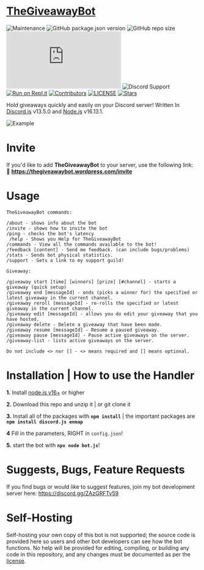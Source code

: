 # [TheGiveawayBot](https://thegiveawaybot.wordpress.com/)

![Maintenance](https://img.shields.io/maintenance/yes/2022?style=plastic)
![GitHub package.json version](https://img.shields.io/github/package-json/v/AnthonyVanTonder/TheGiveawayBot)
![GitHub repo size](https://img.shields.io/github/repo-size/AnthonyVanTonder/TheGiveawayBot)
![GitHub package.json dependency version (prod)](https://img.shields.io/github/package-json/dependency-version/AnthonyVanTonder/TheGiveawayBot/discord.js)
![Discord Support](https://img.shields.io/discord/889487066440818690?label=Discord%20Support&labelColor=FFFFF&style=plastic&logo=Discord&link=https://discord.gg/ZAzGRFTv59&link=https://discord.gg/ZAzGRFTv59)
[![Run on Repl.it](https://repl.it/badge/github/AnthonyVanTonder/TheGiveawayBot)](https://repl.it/github/AnthonyVanTonder/TheGiveawayBot)
[![Contributors](https://img.shields.io/github/contributors/AnthonyVanTonder/TheGiveawayBot?label=Contributors&color=yellow)](https://github.com/AnthonyVanTonder/TheGiveawayBot/graphs/contributors)
[![LICENSE](https://img.shields.io/github/license/AnthonyVanTonder/TheGiveawayBot?label=License&color=blueviolet)](https://github.com/AnthonyVanTonder/TheGiveawayBot/blob/main/LICENSE)
[![Stars](https://img.shields.io/github/stars/AnthonyVanTonder/TheGiveawayBot.svg)](https://github.com/AnthonyVanTonder/TheGiveawayBot/stargazers)

Hold giveaways quickly and easily on your Discord server! Written In [Discord.js](https://discord.js.org) v13.5.0 and [Node.js](https://nodejs.org) v16.13.1.

![Example](https://i.imgur.com/pAnTFw4.jpg)

# Invite
If you'd like to add **TheGiveawayBot** to your server, use the following link:<br>
🔗 **https://thegiveawaybot.wordpress.com/invite**

# Usage

```
TheGiveawayBot commands:

/about - shows info about the bot
/invite - shows how to invite the bot
/ping - checks the bot's latency
 /help - Shows you Help for TheGiveawayBot
/commands - View all the commands available to the bot!
/feedback [content] - Send me feedback. (can include bugs/problems)
/stats - Sends bot physical statistics.
/support - Gets a link to my support guild!

Giveaway:

/giveaway start [time] [winners] [prize] [#channel] - starts a giveaway (quick setup)
/giveaway end [messageId] - ends (picks a winner for) the specified or latest giveaway in the current channel.
/giveaway reroll [messageId] - re-rolls the specified or latest giveaway in the current channel.
/giveaway edit [messageId] - allows you do edit your giveaway that you have hosted.
/giveaway delete - Delete a giveaway that have been made.
/giveaway resume [messageId] - Resume a paused giveaway.
/giveaway pause [messageId] - Pause active giveaways on the server.
/giveaway-list - lists active giveaways on the server.

Do not include <> nor [] - <> means required and [] means optional.
```

# Installation | How to use the Handler

 **1.** Install [node.js v16+](https://nodejs.org/) or higher

 **2.** Download this repo and unzip it    |    or git clone it

 **3.** Install all of the packages with **`npm install`**     |  the important packages are   **`npm install discord.js enmap`**

 **4** Fill in the parameters, RIGHT in `config.json`!

 **5.** start the bot with **`npx node bot.js`**!

# Suggests, Bugs, Feature Requests
If you find bugs or would like to suggest features, join my bot development server here: https://discord.gg/ZAzGRFTv59

# Self-Hosting
Self-hosting your own copy of this bot is not supported; the source code is provided here so users and other bot developers can see how the bot functions. No help will be provided for editing, compiling, or building any code in this repository, and any changes must be documented as per the [license](https://github.com/jagrosh/GiveawayBot/blob/master/LICENSE).
